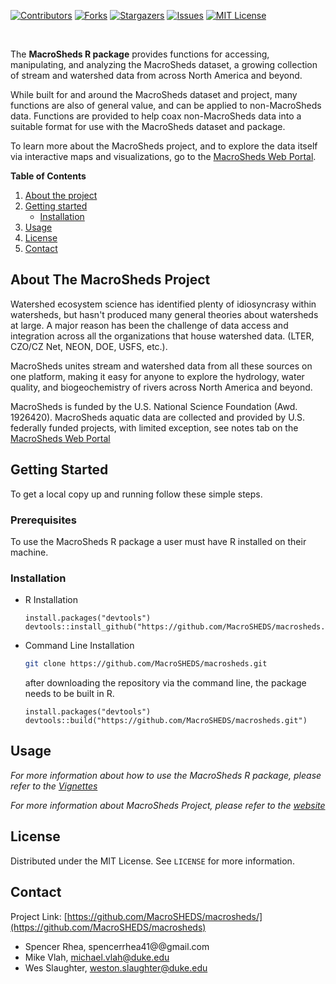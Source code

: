 <!--
thank you "https://github.com/DouweHorsthuis/README-Template/blob/master/BLANK_README.md" for skeleton
-->

[![Contributors][contributors-shield]][contributors-url]
[![Forks][forks-shield]][forks-url]
[![Stargazers][stars-shield]][stars-url]
[![Issues][issues-shield]][issues-url]
[![MIT License][license-shield]][license-url]
<!-- [![LinkedIn][linkedin-shield]][linkedin-url] -->

<br>
<!-- <p align="center"> -->
  <!-- <a href="https://github.com/MacroSHEDS/macrosheds/"> -->
  <!--   <img src="images/logo.png" alt="macrosheds logo" width="160" height="80"> -->
  <!-- </a>  -->
<!-- <h3 align="center">MacroSheds</h3> -->
<!-- <h4 align="center">MacroSheds unites stream and watershed data from myriad public datasets onto one platform, making it easy to epxlore the hydrology, water quality, and biogeochemistry of rivers across North America and beyond</h4> -->

The **MacroSheds R package** provides functions for accessing, manipulating, and analyzing the MacroSheds dataset, a growing collection of stream and watershed data from across North America and beyond. 

While built for and around the MacroSheds dataset and project, many functions are also of general value, and can be applied to non-MacroSheds data. Functions are provided to help coax non-MacroSheds data into a suitable format for use with the MacroSheds dataset and package.

To learn more about the MacroSheds project, and to explore the data itself via interactive maps and visualizations, go to the [MacroSheds Web Portal](https://macrosheds.org).

**Table of Contents**
  
1. [About the project](#about-the-project)
2. [Getting started](#getting-started)
    - [Installation](#installation)  
3. [Usage](#usage)
4. [License](#license)
5. [Contact](#contact)
<!-- 3. [Acknowledgement](#acknowledgement) -->

<!-- ABOUT THE PROJECT -->
## About The MacroSheds Project


Watershed ecosystem science has identified plenty of idiosyncrasy within watersheds, but hasn't produced many general theories about watersheds at large. A major reason has been the challenge of data access and integration across all the organizations that house watershed data. (LTER, CZO/CZ Net, NEON, DOE, USFS, etc.).

MacroSheds unites stream and watershed data from all these sources on one platform, making it easy for anyone to explore the hydrology, water quality, and biogeochemistry of rivers across North America and beyond.

MacroSheds is funded by the U.S. National Science Foundation (Awd. 1926420). MacroSheds aquatic data are collected and provided by U.S. federally funded projects, with limited exception, see notes tab on the [MacroSheds Web Portal](https://macrosheds.org)

<!-- GETTING STARTED -->
## Getting Started

To get a local copy up and running follow these simple steps.

### Prerequisites

To use the MacroSheds R package a user must have R installed on their machine.

### Installation

* R Installation

   ```{r}
   install.packages("devtools")
   devtools::install_github("https://github.com/MacroSHEDS/macrosheds.git")
   ```

* Command Line Installation

   ```sh
   git clone https://github.com/MacroSHEDS/macrosheds.git
   ```

    after downloading the repository via the command line, the package needs to be built in R. 

   ```{r}
   install.packages("devtools")
   devtools::build("https://github.com/MacroSHEDS/macrosheds.git")
   ```

<!-- USAGE EXAMPLES -->
## Usage

_For more information about how to use the MacroSheds R package, please refer to the [Vignettes](https://github.com/MacroSHEDS/macrosheds/tree/master/vignettes)_

_For more information about MacroSheds Project, please refer to the [website](https://macrosheds.org)_

<!-- LICENSE -->
## License

Distributed under the MIT License. See `LICENSE` for more information.



<!-- CONTACT -->
## Contact

<!-- Your Name - [@twitter_handle](https://twitter.com/twitter_handle) - email -->

Project Link: [https://github.com/MacroSHEDS/macrosheds/](https://github.com/MacroSHEDS/macrosheds)

  - Spencer Rhea, spencerrhea41@@gmail.com
  - Mike Vlah, michael.vlah@duke.edu
  - Wes Slaughter, weston.slaughter@duke.edu

<br><br>
<!-- ACKNOWLEDGEMENTS -->
<!-- ## Acknowledgements -->

<!-- * []() -->
<!-- * []() -->
<!-- * []() -->





[contributors-shield]: https://cuahsi.shinyapps.io/macrosheds/_w_eb92b9c2/new_logo_full.png
[contributors-url]: https://github.com/MacroSHEDS/macrosheds/graphs/contributors
[forks-shield]: https://img.shields.io/github/forks/MacroSHEDS/macrosheds.svg?style=for-the-badge
[forks-url]: https://github.com/MacroSHEDS/macrosheds/network/members
[stars-shield]: https://img.shields.io/github/stars/MacroSHEDS/macrosheds.svg?style=for-the-badge
[stars-url]: https://github.com/MacroSHEDS/macrosheds/stargazers
[issues-shield]: https://img.shields.io/github/issues/MacroSHEDS/macrosheds.svg?style=for-the-badge
[issues-url]: https://github.com/MacroSHEDS/macrosheds/issues
[license-shield]: https://img.shields.io/github/license/MacroSHEDS/macrosheds.svg?style=for-the-badge
[license-url]: https://github.com/MacroSHEDS/macrosheds/blob/master/LICENSE.txt
<!-- [linkedin-shield]: https://img.shields.io/badge/-LinkedIn-black.svg?style=for-the-badge&logo=linkedin&colorB=555 -->
<!-- [linkedin-url]: https://linkedin.com/in/linkedin_username -->
